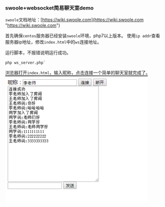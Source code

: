 ### swoole+websocket简易聊天室demo
`swoole`文档地址：[https://wiki.swoole.com](https://wiki.swoole.com "https://wiki.swoole.com")

首先确保`centos`服务器已经安装`swoole`环境，php7以上版本。
使用`ip addr`查看服务器ip地址，修改`index.html`中的`ws`连接地址。

运行脚本，不报错说明运行成功。

	php ws_server.php`

浏览器打开`index.html`，输入昵称，点击连接一个简单的聊天室就完成了。
[![swoole+websocket简易聊天室demo](https://raw.githubusercontent.com/code-hi/ws_im_demo/master/test/swoole_websocket_im_demo.png)](http://www.codehui.net)
